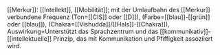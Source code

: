 [[Merkur]]: [[Intellekt]], [[Mobilität]]; mit der Umlaufbahn des [[Merkur]] verbundene Frequenz (Ton=[[CIS]] oder [[D]]), (Farbe=[[blau]]-[[grün]] oder [[blau]]), (Chakra=[[Vishudda]]/[[Hals]]-[[Chakra]]), Auswirkung=Unterstützt das Sprachzentrum und das [[kommunikativ]]-[[intellektuelle]] Prinzip, das mit Kommunikation und Pfiffigkeit assoziiert wird.